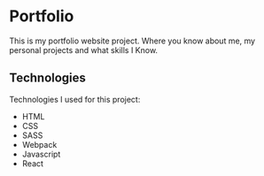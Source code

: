 # Portfolio

This is my portfolio website project. Where you know about me, my personal projects and what skills I Know. 

## Technologies

Technologies I used for this project:
- HTML
- CSS
- SASS
- Webpack
- Javascript
- React

